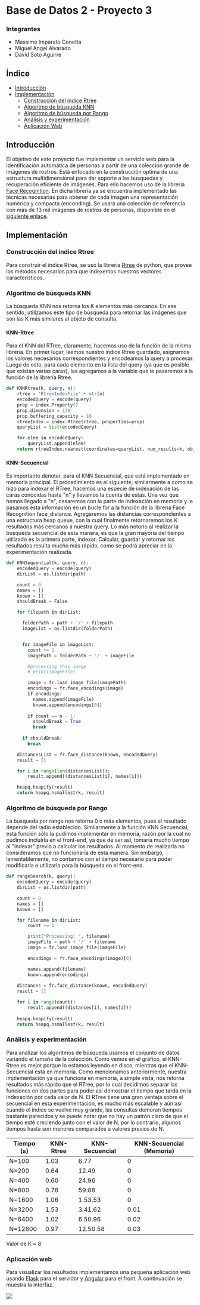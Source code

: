 # Base de Datos 2 - Proyecto 3
### Integrantes
- Massimo Imparato Conetta
- Miguel Angel Alvarado
- David Soto Aguirre

## Índice
  - [Introducción](#introducción)
  - [Implementación](#implementación)
    - [Construcción del índice Rtree](#construcción-del-índice-rtree)
    - [Algoritmo de búsqueda KNN](#algoritmo-de-búsqueda-knn)
    - [Algoritmo de búsqueda por Rango](#algoritmo-de-búsqueda-por-rango)
    - [Análisis y experimentación](#análisis-y-experimentación)
    - [Aplicación Web](#aplicación-web)


## Introducción
El objetivo de este proyecto fue implementar un servicio web para la identificación automática de personas a partir de una colección grande de imágenes de rostros. 
Está enfocado en la construcción optima de una estructura multidimensional para dar soporte a las búsquedas y recuperación eficiente de imágenes. Para ello hacemos uso de la libreria [Face Recognition](https://github.com/ageitgey/face_recognition). En dicha librería ya se encuentra implementado las técnicas necesarias para obtener de cada imagen una representación numérica y compacta (enconding). Se usará una colección de referencia con más de 13 mil imágenes de rostros de personas, disponible en el [siguiente enlace](http://vis-www.cs.umass.edu/lfw/).


## Implementación
### Construcción del índice Rtree
Para construir el índice Rtree, se usó la librería [Rtree](https://pypi.org/project/Rtree/) de python, que provee los métodos necesarios para que indexemos nuestros vectores característicos.

### Algoritmo de búsqueda KNN
La búsqueda KNN nos retorna los K elementos más cercanos. En ese sentido, utilizamos este tipo de búsqueda para retornar las imágenes que son las K más similares al objeto de consulta.

#### KNN-Rtree
Para el KNN del RTree, claramente, hacemos uso de la función de la misma librería. En primer lugar, leemos nuestro indice Rtree guardado, asignamos los valores necesarios correspondientes y encodeamos la query a procesar. Luego de esto, para cada elemento en la lista del query (ya que es posible que existan varias caras), las agregamos a la variable que le pasaremos a la función de la librería Rtree.
```python
def KNNRtree(k, query, n):
    rtree = 'RtreeIndexFile' + str(n)
    encodedQuery = encode(query)
    prop = index.Property()
    prop.dimension = 128
    prop.buffering_capacity = 10
    rtreeIndex = index.Rtree(rtree, properties=prop)
    queryList = list(encodedQuery)

    for elem in encodedQuery:
        queryList.append(elem)
    return rtreeIndex.nearest(coordinates=queryList, num_results=k, objects='raw')
```

#### KNN-Secuencial
Es importante denotar, para el KNN Secuencial, que está implementado en memoria principal. El procedimiento es el siguiente; similarmente a como se hizo para indexar el RTree, hacemos una especie de indexación de las caras conocidas hasta "n" y llevamos la cuenta de estas. Una vez que hemos llegado a "n", cesaremos con la parte de indexación en memoria y le pasamos esta información en un bucle for a la función de la librería Face Recognition face_distance. Agregaremos las distancias correspondientes a una estructura heap queue, con la cual finalmente retornaremos los K resultados más cercanos a nuestra query. Lo más notorio al realizar la busqueda secuencial de esta manera, es que la gran mayoría del tiempo utilizado es la primera parte, indexar. Calcular, guardar y retornar los resultados resulta mucho más rápido, como se podrá apreciar en la experimentación realizada.
```python
def KNNSequential(k, query, n):
    encodedQuery = encode(query)
    dirList = os.listdir(path)

    count = 0
    names = []
    known = []
    shouldBreak = False

    for filepath in dirList:

      folderPath = path + '/' + filepath
      imageList = os.listdir(folderPath)


      for imageFile in imageList:
        count += 1
        imagePath = folderPath + '/' + imageFile

        #processing this image
        # print(imageFile)

        image = fr.load_image_file(imagePath)
        encodings = fr.face_encodings(image)
        if encodings:
          names.append(imageFile)
          known.append(encodings[0])
        
        if count == n - 1:
          shouldBreak = True
          break
    
      if shouldBreak:
        break

    distancesList = fr.face_distance(known, encodedQuery)
    result = []

    for i in range(len(distancesList)):
        result.append((distancesList[i], names[i]))

    heapq.heapify(result)
    return heapq.nsmallest(k, result)
```

### Algoritmo de búsqueda por Rango
La busqueda por rango nos retorna 0 o más elementos, pues el resultado depende del radio establecido. Similarmente a la función KNN Secuencial, esta función sólo la pudimos implementar en memoria, razón por la cual no pudimos incluírla en el front-end, ya que de ser así, tomaría mucho tiempo al "indexar" previo a calcular los resultados. Al momento de realizarla no consideramos que no funcionaría de esta manera. Sin embargo, lamentablemente, no contamos con el tiempo necesario para poder modificarla e utilizarla para la búsqueda en el front-end.

```python
def rangeSearch(k, query):
    encodedQuery = encode(query)
    dirList = os.listdir(path)

    count = 0
    names = []
    known = []

    for filename in dirList:
        count += 1

        print("Processing: ", filename)
        imageFile = path + '/' + filename
        image = fr.load_image_file(imageFile)

        encodings = fr.face_encodings(image)[0]

        names.append(filename)
        known.append(encodings)
    
    distances = fr.face_distance(known, encodedQuery)
    result = []

    for i in range(count):
        result.append((distances[i], names[i]))
    
    heapq.heapify(result)
    return heapq.nsmallest(k, result)
```

### Análisis y experimentación
Para analizar los algoritmos de búsqueda usamos el conjunto de datos variando el tamaño de la colección. Como vemos en el gráfico, el KNN-Rtree es mejor porque lo estamos leyendo en disco, mientras que el KNN-Secuencial está en memoria. Como mencionamos anteriormente, nuestra implementación ya que funciona en memoria, a simple vista, nos retorna resultados más rápido que el RTree, por lo cual decidimos separar las funciones en dos partes para poder así demostrar el tiempo que tarda en la indexación por cada valor de N. El RTree tiene una gran ventaja sobre el secuencial en esta experimentación, es mucho más escalable y aún así cuando el índice se vuelve muy grande, las consultas demoran tiempos bastante parecidos y se puede notar que no hay un patrón claro de que el tiempo esté creciendo junto con el valor de N, por lo contrario, algunos tiempos hasta son menores comparados a valores previos de N.

Tiempo (s) | KNN-Rtree | KNN-Secuencial | KNN-Secuencial (Memoria)
------------ | ------------- | ------------- | -------------
N=100 | 1.03 | 6.77          | 0
N=200 | 0.64 | 12.49         | 0
N=400 | 0.60 | 24.96         | 0
N=800 | 0.78 | 59.88         | 0
N=1600 | 1.06 | 1.53.53      | 0
N=3200 | 1.53 | 3.41.62      | 0.01
N=6400 | 1.02 | 6.50.96      | 0.02
N=12800 | 0.97 | 12.50.58    | 0.03

Valor de K = 8

### Aplicación web
Para visualizar los resultados implementamos una pequeña aplicación web usando [Flask](https://flask.palletsprojects.com/en/2.0.x/#) para el servidor y [Angular](https://angular.io/) para el front. A continuación se muestra la interfaz.

![](ui.png)
